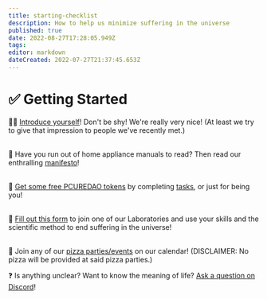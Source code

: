 ```yaml
---
title: starting-checklist
description: How to help us minimize suffering in the universe
published: true
date: 2022-08-27T17:28:05.949Z
tags: 
editor: markdown
dateCreated: 2022-07-27T21:37:45.653Z
---
```


# ✅ Getting Started

🙋‍♂️ [Introduce yourself](https://discord.gg/n6Xcn2f7Y3)! Don't be shy! We're really very nice! (At least we try to give that impression to people we've recently met.)

\
📜 Have you run out of home appliance manuals to read? Then read our enthralling [manifesto](https://wiki.curedao.org/)!

\
🎁 [Get some free PCUREDAO tokens](../../../get-tokens.md) by completing [tasks](../../../task-management/do-a-task-and-create-pull-request.md), or just for being you!

\
🧪 [Fill out this form](https://www.curedao.org/join-us) to join one of our Laboratories and use your skills and the scientific method to end suffering in the universe!

\
📆 Join any of our [pizza parties/events](https://calendar.google.com/calendar/u/0?cid=aGVsbG9AY3VyZWRhby5vcmc) on our calendar! (DISCLAIMER: No pizza will be provided at said pizza parties.)

❓ Is anything unclear? Want to know the meaning of life? [Ask a question on Discord](https://discord.gg/9yyYFBqs5H)!
